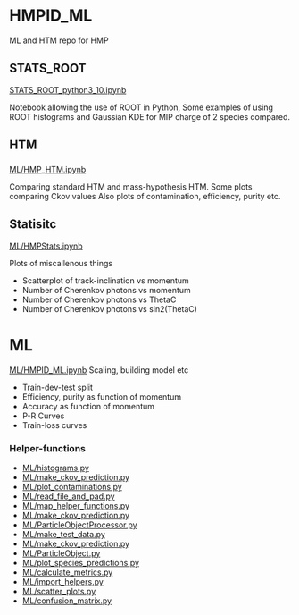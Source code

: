 # HMPID_ML
ML and HTM repo for HMP


## STATS_ROOT
[STATS_ROOT_python3_10.ipynb](STATS_ROOT_python3_10.ipynb)

Notebook allowing the use of ROOT in Python,
Some examples of using ROOT histograms and Gaussian KDE for MIP charge of 2 species compared. 

## HTM 
### 
[ML/HMP_HTM.ipynb](ML/HMP_HTM.ipynb)

Comparing standard HTM and mass-hypothesis HTM.
Some plots comparing Ckov values
Also plots of contamination, efficiency, purity etc.



## Statisitc
[ML/HMPStats.ipynb](ML/HMPStats.ipynb)

Plots of miscallenous things
- Scatterplot of track-inclination vs momentum
- Number of Cherenkov photons vs momentum
-  Number of Cherenkov photons vs ThetaC
-  Number of Cherenkov photons vs sin2(ThetaC)


# ML
[ML/HMPID_ML.ipynb](ML/HMPID_ML.ipynb)
Scaling, building model etc

- Train-dev-test split
- Efficiency, purity as function of momentum
- Accuracy as function of momentum
- P-R Curves
- Train-loss curves


### Helper-functions
- [ML/histograms.py](ML/histograms.py)
- [ML/make_ckov_prediction.py](ML/make_ckov_prediction.py)
- [ML/plot_contaminations.py](ML/plot_contaminations.py)
- [ML/read_file_and_pad.py](ML/read_file_and_pad.py)
- [ML/map_helper_functions.py](ML/map_helper_functions.py)
- [ML/make_ckov_prediction.py](ML/make_ckov_prediction.py)
- [ML/ParticleObjectProcessor.py](ML/ParticleObjectProcessor.py)
- [ML/make_test_data.py](ML/make_test_data.py)
- [ML/make_ckov_prediction.py](ML/make_ckov_prediction.py)
- [ML/ParticleObject.py](ML/ParticleObject.py)
- [ML/plot_species_predictions.py](ML/plot_species_predictions.py)
- [ML/calculate_metrics.py](ML/calculate_metrics.py)
- [ML/import_helpers.py](ML/import_helpers.py)
- [ML/scatter_plots.py](ML/scatter_plots.py)
- [ML/confusion_matrix.py](ML/confusion_matrix.py)


